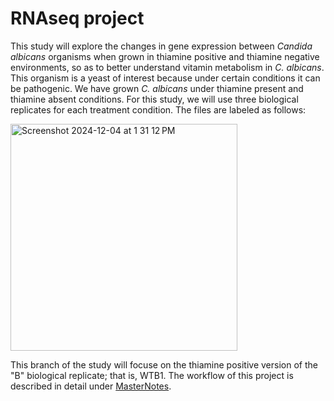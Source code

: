 # RNAseq project

This study will explore the changes in gene expression between _Candida albicans_ organisms when grown in thiamine positive and thiamine negative environments, so as to better understand vitamin metabolism in _C. albicans_. This organism is a yeast of interest because under certain conditions it can be pathogenic. We have grown _C. albicans_ under thiamine present and thiamine absent conditions. For this study, we will use three biological replicates for each treatment condition. The files are labeled as follows:

<img width="363" alt="Screenshot 2024-12-04 at 1 31 12 PM" src="https://github.com/user-attachments/assets/7f82509b-efba-438f-8d23-87de2b83d30f">

This branch of the study will focuse on the thiamine positive version of the "B" biological replicate; that is, WTB1. The workflow of this project is described in detail under [MasterNotes](https://github.com/dpb85/RNAseq-Project/blob/main/MasterNotes.md). 
